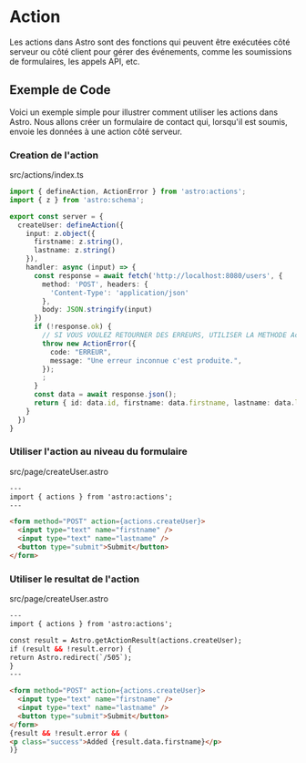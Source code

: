 # Action

Les actions dans Astro sont des fonctions qui peuvent être exécutées côté serveur ou côté client pour gérer des
événements, comme les soumissions de formulaires, les appels API, etc.

## Exemple de Code

Voici un exemple simple pour illustrer comment utiliser les actions dans Astro. Nous allons créer un formulaire de
contact qui, lorsqu'il est soumis, envoie les données à une action côté serveur.

### Creation de l'action

src/actions/index.ts

```ts
import { defineAction, ActionError } from 'astro:actions';
import { z } from 'astro:schema';

export const server = {
  createUser: defineAction({
    input: z.object({
      firstname: z.string(),
      lastname: z.string()
    }),
    handler: async (input) => {
      const response = await fetch('http://localhost:8080/users', {
        method: 'POST', headers: {
          'Content-Type': 'application/json'
        },
        body: JSON.stringify(input)
      })
      if (!response.ok) {
        // SI VOUS VOULEZ RETOURNER DES ERREURS, UTILISER LA METHODE ActionError
        throw new ActionError({
          code: "ERREUR",
          message: "Une erreur inconnue c'est produite.",
        });
        ;
      }
      const data = await response.json();
      return { id: data.id, firstname: data.firstname, lastname: data.lastname }
    }
  })
}
```

### Utiliser l'action au niveau du formulaire

src/page/createUser.astro

```html
---
import { actions } from 'astro:actions';
---

<form method="POST" action={actions.createUser}>
  <input type="text" name="firstname" />
  <input type="text" name="lastname" />
  <button type="submit">Submit</button>
</form>
```

### Utiliser le resultat de l'action

src/page/createUser.astro

```html
---
import { actions } from 'astro:actions';

const result = Astro.getActionResult(actions.createUser);
if (result && !result.error) {
return Astro.redirect(`/505`);
}
---

<form method="POST" action={actions.createUser}>
  <input type="text" name="firstname" />
  <input type="text" name="lastname" />
  <button type="submit">Submit</button>
</form>
{result && !result.error && (
<p class="success">Added {result.data.firstname}</p>
)}

```

